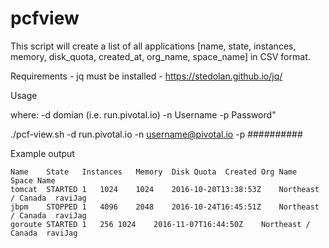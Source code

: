 # pcfview

This script will create a list of all applications [name, state, instances, memory, disk_quota, created_at, org_name, space_name] in CSV format.

Requirements - jq must be installed - https://stedolan.github.io/jq/

Usage

where:
    -d  domian (i.e. run.pivotal.io)
    -n  Username
    -p  Password"

./pcf-view.sh -d run.pivotal.io -n username@pivotal.io -p ##########

Example output

```
Name	State	Instances	Memory	Disk Quota	Created	Org Name	Space Name
tomcat	STARTED	1	1024	1024	2016-10-20T13:38:53Z	Northeast / Canada	raviJag
jbpm	STOPPED	1	4096	2048	2016-10-24T16:45:51Z	Northeast / Canada	raviJag
goroute	STARTED	1	256	1024	2016-11-07T16:44:50Z	Northeast / Canada	raviJag
```
